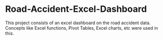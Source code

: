# Road-Accident-Excel-Dashboard

This project consists of an excel dashboard on the road accident data. Concepts like Excel functions, Pivot Tables, Excel charts, etc were used in this. 
